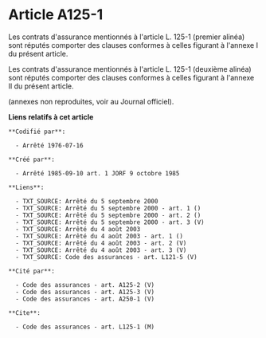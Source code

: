 # Article A125-1

Les contrats d'assurance mentionnés à l'article L. 125-1 (premier alinéa) sont réputés comporter des clauses conformes à
celles figurant à l'annexe I du présent article.

Les contrats d'assurance mentionnés à l'article L. 125-1 (deuxième alinéa) sont réputés comporter des clauses conformes à
celles figurant à l'annexe II du présent article.

(annexes non reproduites, voir au Journal officiel).

**Liens relatifs à cet article**

	**Codifié par**:

	  - Arrêté 1976-07-16

	**Créé par**:

	  - Arrêté 1985-09-10 art. 1 JORF 9 octobre 1985

	**Liens**:

	  - TXT_SOURCE: Arrêté du 5 septembre 2000
	  - TXT_SOURCE: Arrêté du 5 septembre 2000 - art. 1 ()
	  - TXT_SOURCE: Arrêté du 5 septembre 2000 - art. 2 ()
	  - TXT_SOURCE: Arrêté du 5 septembre 2000 - art. 3 (V)
	  - TXT_SOURCE: Arrêté du 4 août 2003
	  - TXT_SOURCE: Arrêté du 4 août 2003 - art. 1 ()
	  - TXT_SOURCE: Arrêté du 4 août 2003 - art. 2 (V)
	  - TXT_SOURCE: Arrêté du 4 août 2003 - art. 3 (V)
	  - TXT_SOURCE: Code des assurances - art. L121-5 (V)

	**Cité par**:

	  - Code des assurances - art. A125-2 (V)
	  - Code des assurances - art. A125-3 (V)
	  - Code des assurances - art. A250-1 (V)

	**Cite**:

	  - Code des assurances - art. L125-1 (M)
